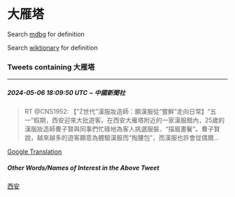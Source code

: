 # 大雁塔

Search [mdbg](https://www.mdbg.net/chinese/dictionary?page=worddict&wdrst=0&wdqb=大雁塔) for definition

Search [wiktionary](https://en.wiktionary.org/wiki/大雁塔) for definition

### Tweets containing 大雁塔

___
##### 2024-05-06 18:09:50 UTC ~ 中國新聞社
> RT @CNS1952: 【“Z世代”漢服妝造師：願漢服從“嘗鮮”走向日常】“五一”假期，西安迎來大批遊客。在西安大雁塔附近的一家漢服館內，25歲的漢服妝造師曹子賢與同事們忙碌地為客人挑選服裝、“描眉畫鬢”。曹子賢說，越來越多的遊客願意為體驗漢服而“掏腰包”，而漢服也許會從偶爾…

[Google Translation](https://translate.google.com/?hi=en&tab=TT&sl=zh-CN&tl=en&op=translate&text=RT+%40CNS1952%3A+%E3%80%90%E2%80%9CZ%E4%B8%96%E4%BB%A3%E2%80%9D%E6%BC%A2%E6%9C%8D%E5%A6%9D%E9%80%A0%E5%B8%AB%EF%BC%9A%E9%A1%98%E6%BC%A2%E6%9C%8D%E5%BE%9E%E2%80%9C%E5%98%97%E9%AE%AE%E2%80%9D%E8%B5%B0%E5%90%91%E6%97%A5%E5%B8%B8%E3%80%91%E2%80%9C%E4%BA%94%E4%B8%80%E2%80%9D%E5%81%87%E6%9C%9F%EF%BC%8C%E8%A5%BF%E5%AE%89%E8%BF%8E%E4%BE%86%E5%A4%A7%E6%89%B9%E9%81%8A%E5%AE%A2%E3%80%82%E5%9C%A8%E8%A5%BF%E5%AE%89%E5%A4%A7%E9%9B%81%E5%A1%94%E9%99%84%E8%BF%91%E7%9A%84%E4%B8%80%E5%AE%B6%E6%BC%A2%E6%9C%8D%E9%A4%A8%E5%85%A7%EF%BC%8C25%E6%AD%B2%E7%9A%84%E6%BC%A2%E6%9C%8D%E5%A6%9D%E9%80%A0%E5%B8%AB%E6%9B%B9%E5%AD%90%E8%B3%A2%E8%88%87%E5%90%8C%E4%BA%8B%E5%80%91%E5%BF%99%E7%A2%8C%E5%9C%B0%E7%82%BA%E5%AE%A2%E4%BA%BA%E6%8C%91%E9%81%B8%E6%9C%8D%E8%A3%9D%E3%80%81%E2%80%9C%E6%8F%8F%E7%9C%89%E7%95%AB%E9%AC%A2%E2%80%9D%E3%80%82%E6%9B%B9%E5%AD%90%E8%B3%A2%E8%AA%AA%EF%BC%8C%E8%B6%8A%E4%BE%86%E8%B6%8A%E5%A4%9A%E7%9A%84%E9%81%8A%E5%AE%A2%E9%A1%98%E6%84%8F%E7%82%BA%E9%AB%94%E9%A9%97%E6%BC%A2%E6%9C%8D%E8%80%8C%E2%80%9C%E6%8E%8F%E8%85%B0%E5%8C%85%E2%80%9D%EF%BC%8C%E8%80%8C%E6%BC%A2%E6%9C%8D%E4%B9%9F%E8%A8%B1%E6%9C%83%E5%BE%9E%E5%81%B6%E7%88%BE%E2%80%A6)
##### Other Words/Names of Interest in the Above Tweet
[西安](西安.md)
